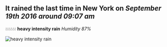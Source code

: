 ## It rained the last time in New York on *September 19th 2016 around 09:07 am*
💧💧💧💧💧💧  **heavy intensity rain** *Humidity 87%*

![heavy intensity rain](http://openweathermap.org/img/w/10d.png)
